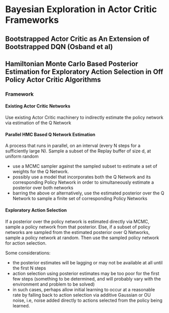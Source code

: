# Bayesian Exploration in Actor Critic Frameworks

## Bootstrapped Actor Critic as An Extension of Bootstrapped DQN (Osband et al)

## Hamiltonian Monte Carlo Based Posterior Estimation for Exploratory Action Selection in Off Policy Actor Critic Algorithms

### Framework

#### Existing Actor Critic Networks

Use existing Actor Critic machinery to indirectly estimate the policy network via estimation of the Q Network

#### Parallel HMC Based Q Network Estimation

A process that runs in parallel, on an interval (every N steps for a sufficiently large N).
Sample a subset of the Replay buffer of size d, at uniform random

-   use a MCMC sampler against the sampled subset to estimate a set of weights for the Q Network.
-   possibly use a model that incorporates both the Q Network and its corresponding Policy Network in order to simultaneously estimate a posterior over both networks
-   barring the above or alternatively, use the estimated posterior over the Q Network to sample a finite set of corresponding Policy Networks

#### Exploratory Action Selection

If a posterior over the policy network is estimated directly via MCMC, sample a policy network from that posterior.
Else, if a subset of policy networks are sampled from the estimated posterior over Q Networks, sample a policy network at random. Then use the sampled policy network for action selection.

Some considerations:

-   the posterior estimates will be lagging or may not be available at all until the first N steps
-   action selection using posterior estimates may be too poor for the first few steps (something to be determined, and will probably vary with the environment and problem to be solved)
-   in such cases, perhaps allow initial learning to occur at a reasonable rate by falling back to action selection via additive Gaussian or OU noise, i.e, noise added directly to actions selected from the policy being learned.
